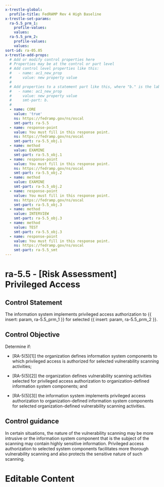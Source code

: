 ```yaml
---
x-trestle-global:
  profile-title: FedRAMP Rev 4 High Baseline
x-trestle-set-params:
  ra-5.5_prm_1:
    profile-values:
    values:
  ra-5.5_prm_2:
    profile-values:
    values:
sort-id: ra-05.05
x-trestle-add-props:
  # Add or modify control properties here
  # Properties may be at the control or part level
  # Add control level properties like this:
  #   - name: ac1_new_prop
  #     value: new property value
  #
  # Add properties to a statement part like this, where "b." is the label of the target statement part
  #   - name: ac1_new_prop
  #     value: new property value
  #     smt-part: b.
  #
  - name: CORE
    value: 'true'
    ns: https://fedramp.gov/ns/oscal
    smt-part: ra-5.5
  - name: response-point
    value: You must fill in this response point.
    ns: https://fedramp.gov/ns/oscal
    smt-part: ra-5.5_obj.1
  - name: method
    value: EXAMINE
    smt-part: ra-5.5_obj.1
  - name: response-point
    value: You must fill in this response point.
    ns: https://fedramp.gov/ns/oscal
    smt-part: ra-5.5_obj.2
  - name: method
    value: EXAMINE
    smt-part: ra-5.5_obj.2
  - name: response-point
    value: You must fill in this response point.
    ns: https://fedramp.gov/ns/oscal
    smt-part: ra-5.5_obj.3
  - name: method
    value: INTERVIEW
    smt-part: ra-5.5_obj.3
  - name: method
    value: TEST
    smt-part: ra-5.5_obj.3
  - name: response-point
    value: You must fill in this response point.
    ns: https://fedramp.gov/ns/oscal
    smt-part: ra-5.5_smt
---
```


# ra-5.5 - \[Risk Assessment\] Privileged Access

## Control Statement

The information system implements privileged access authorization to {{ insert: param, ra-5.5_prm_1 }} for selected {{ insert: param, ra-5.5_prm_2 }}.

## Control Objective

Determine if:

- \[RA-5(5)[1]\] the organization defines information system components to which privileged access is authorized for selected vulnerability scanning activities;

- \[RA-5(5)[2]\] the organization defines vulnerability scanning activities selected for privileged access authorization to organization-defined information system components; and

- \[RA-5(5)[3]\] the information system implements privileged access authorization to organization-defined information system components for selected organization-defined vulnerability scanning activities.

## Control guidance

In certain situations, the nature of the vulnerability scanning may be more intrusive or the information system component that is the subject of the scanning may contain highly sensitive information. Privileged access authorization to selected system components facilitates more thorough vulnerability scanning and also protects the sensitive nature of such scanning.

# Editable Content

<!-- Make additions and edits below -->
<!-- The above represents the contents of the control as received by the profile, prior to additions. -->
<!-- If the profile makes additions to the control, they will appear below. -->
<!-- The above markdown may not be edited but you may edit the content below, and/or introduce new additions to be made by the profile. -->
<!-- If there is a yaml header at the top, parameter values may be edited. Use --set-parameters to incorporate the changes during assembly. -->
<!-- The content here will then replace what is in the profile for this control, after running profile-assemble. -->
<!-- The added parts in the profile for this control are below.  You may edit them and/or add new ones. -->
<!-- Each addition must have a heading either of the form ## Control my_addition_name -->
<!-- or ## Part a. (where the a. refers to one of the control statement labels.) -->
<!-- "## Control" parts are new parts added after the statement part. -->
<!-- "## Part" parts are new parts added into the top-level statement part with that label. -->
<!-- Subparts may be added with nested hash levels of the form ### My Subpart Name -->
<!-- underneath the parent ## Control or ## Part being added -->
<!-- See https://ibm.github.io/compliance-trestle/tutorials/ssp_profile_catalog_authoring/ssp_profile_catalog_authoring for guidance. -->
